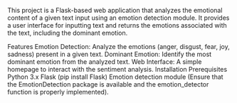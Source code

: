 This project is a Flask-based web application that analyzes the emotional content of a given text input using an emotion detection module. It provides a user interface for inputting text and returns the emotions associated with the text, including the dominant emotion.

Features
Emotion Detection: Analyze the emotions (anger, disgust, fear, joy, sadness) present in a given text.
Dominant Emotion: Identify the most dominant emotion from the analyzed text.
Web Interface: A simple homepage to interact with the sentiment analysis.
Installation
Prerequisites
Python 3.x
Flask (pip install Flask)
Emotion detection module (Ensure that the EmotionDetection package is available and the emotion_detector function is properly implemented).
